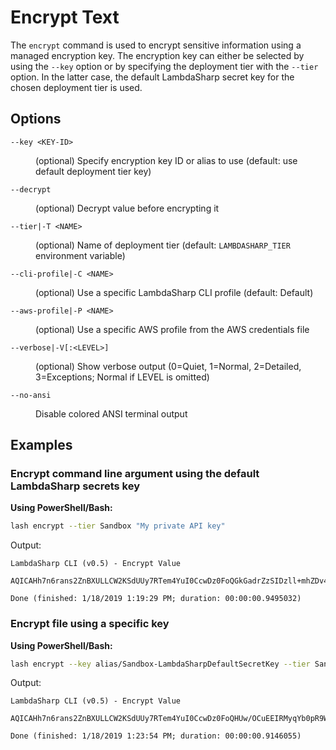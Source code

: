 # Encrypt Text

The `encrypt` command is used to encrypt sensitive information using a managed encryption key. The encryption key can either be selected by using the `--key` option or by specifying the deployment tier with the `--tier` option. In the latter case, the default LambdaSharp secret key for the chosen deployment tier is used.

## Options

<dl>

<dt><code>--key &lt;KEY-ID&gt;</code></dt>
<dd>

(optional) Specify encryption key ID or alias to use (default: use default deployment tier key)
</dd>

<dt><code>--decrypt</code></dt>
<dd>

(optional) Decrypt value before encrypting it
</dd>

<dt><code>--tier|-T &lt;NAME&gt;</code></dt>
<dd>

(optional) Name of deployment tier (default: <code>LAMBDASHARP_TIER</code> environment variable)
</dd>

<dt><code>--cli-profile|-C &lt;NAME&gt;</code></dt>
<dd>

(optional) Use a specific LambdaSharp CLI profile (default: Default)
</dd>

<dt><code>--aws-profile|-P &lt;NAME&gt;</code></dt>
<dd>

(optional) Use a specific AWS profile from the AWS credentials file
</dd>

<dt><code>--verbose|-V[:&lt;LEVEL&gt;]</code></dt>
<dd>

(optional) Show verbose output (0=Quiet, 1=Normal, 2=Detailed, 3=Exceptions; Normal if LEVEL is omitted)
</dd>

<dt><code>--no-ansi</code></dt>
<dd>

Disable colored ANSI terminal output
</dd>

</dl>

## Examples

### Encrypt command line argument using the default LambdaSharp secrets key

__Using PowerShell/Bash:__
```bash
lash encrypt --tier Sandbox "My private API key"
```

Output:
```
LambdaSharp CLI (v0.5) - Encrypt Value

AQICAHh7n6rans2ZnBXULLCW2KSdUUy7RTem4YuI0CcwDz0FoQGkGadrZzSIDzll+mhZDv4PAAAAcDBuBgkqhkiG9w0BBwagYTBfAgEAMFoGCSqGSIb3DQEHATAeBglghkgBZQMEAS4wEQQMPVWgBIicHN7OoJ8cAgEQgC1Lv5Z54jaH9xrYGFgLOfZ1CUTV5KLsFUex50bNBZZlIWNzIJ7Tb+OkHcVF7gs=

Done (finished: 1/18/2019 1:19:29 PM; duration: 00:00:00.9495032)
```

### Encrypt file using a specific key

__Using PowerShell/Bash:__
```bash
lash encrypt --key alias/Sandbox-LambdaSharpDefaultSecretKey --tier Sandbox < api-key.txt
```

Output:
```
LambdaSharp CLI (v0.5) - Encrypt Value

AQICAHh7n6rans2ZnBXULLCW2KSdUUy7RTem4YuI0CcwDz0FoQHUw/OCuEEIRMyqYb0pR9WBAAAAcjBwBgkqhkiG9w0BBwagYzBhAgEAMFwGCSqGSIb3DQEHATAeBglghkgBZQMEAS4wEQQMOIUjrz5+SAYgcVsWAgEQgC+ZetbV40nNwQFf3CMWJkEdoDrfECWor3TwSMogNcTgFSknmXYElw3+xo1y2qIGqw==

Done (finished: 1/18/2019 1:23:54 PM; duration: 00:00:00.9146055)
```
